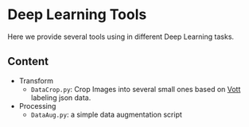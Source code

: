 # Deep Learning Tools



Here we provide several tools using in different Deep Learning tasks.



## Content



* Transform
    * `DataCrop.py`: Crop Images into several small ones based on [Vott](https://github.com/Microsoft/VoTT) labeling json data.
* Processing
    * `DataAug.py`: a simple data augmentation script

